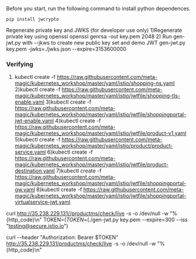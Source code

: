 Before you start, run the following command to install python dependences.

```
pip install jwcrypto
```
Regenerate private key and JWKS (for developer use only)
 1)Regenerate private key using openssl
openssl genrsa -out key.pem 2048
2) Run gen-jwt.py with --jkws to create new public key set and demo JWT
    gen-jwt.py key.pem -jwks=./jwks.json --expire=3153600000 

### Verifying #####
1) kubectl create -f https://raw.githubusercontent.com/meta-magic/kubernetes_workshop/master/yaml/istio/shopping-ns.yaml
2)kubectl create -f https://raw.githubusercontent.com/meta-magic/kubernetes_workshop/master/yaml/istio/jwtfile/shopping-tls-enable.yaml
3)kubectl create -f https://raw.githubusercontent.com/meta-magic/kubernetes_workshop/master/yaml/istio/jwtfile/shoppingportal-jwt-enable.yaml
4)kubectl create -f https://raw.githubusercontent.com/meta-magic/kubernetes_workshop/master/yaml/istio/jwtfile/product-v1.yaml
5)kubectl create -f https://raw.githubusercontent.com/meta-magic/kubernetes_workshop/master/yaml/istio/product/product-service.yaml
6)kubectl create -f https://raw.githubusercontent.com/meta-magic/kubernetes_workshop/master/yaml/istio/jwtfile/product-destination.yaml
7)kubectl create -f https://raw.githubusercontent.com/meta-magic/kubernetes_workshop/master/yaml/istio/jwtfile/shoppingportal-gw.yaml
8)kubectl create -f https://raw.githubusercontent.com/meta-magic/kubernetes_workshop/master/yaml/istio/jwtfile/shoppingportal-virtualservice-jwt.yaml


curl http://35.238.229.131//productms/check/live -s -o /dev/null -w "%{http_code}\n"
 TOKEN=$(TOKEN=$(./gen-jwt.py key.pem --expire=300 --iss "testing@secure.istio.io")


 curl --header "Authorization: Bearer $TOKEN" http://35.238.229.131/productms/check/live -s -o /dev/null -w "%{http_code}\n"

